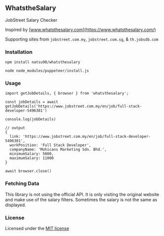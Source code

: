 
## WhatstheSalary

JobStreet Salary Checker

Inspired by [www.whatsthesalary.com](https://www.whatsthesalary.com/)

Supporting sites from `jobstreet.com.my`, `jobstreet.com.sg`, & `th.jobsdb.com`

### Installation

```
npm install natsu90/whatsthesalary

node node_modules/puppeteer/install.js

```

### Usage

```
import getJobDetails, { browser } from 'whatsthesalary';

const jobDetails = await getJobDetails('https://www.jobstreet.com.my/en/job/full-stack-developer-5496381')

console.log(jobDetails)

// output
{
  link: 'https://www.jobstreet.com.my/en/job/full-stack-developer-5496381',
  workPosition: 'Full Stack Developer',
  companyName: 'Mohicans Marketing Sdn. Bhd.',
  minimumSalary: 5000,
  maximumSalary: 11000
}

await browser.close()

```

### Fetching Data

This library is not using the official API. It is only visiting the original website and make use of the salary filters. Sometimes the salary is not the same as displayed.

### License

Licensed under the [MIT license](http://opensource.org/licenses/MIT)
